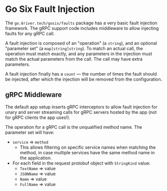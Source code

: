 # Go Six Fault Injection

The `go.6river.tech/gosix/faults` package has a very basic fault injection
framework. The gRPC support code includes middleware to allow injecting faults
for any gRPC call.

A fault injection is composed of an "operation" (a `string`), and an optional
"parameter set" (a `map[string]string`). To match an actual call, the operation
must match exactly, and any parameters in the injection must match the actual
parameters from the call. The call may have extra parameters.

A fault injection finally has a `count` — the number of times the fault should
be injected, after which the injection will be removed from the configuration.

## gRPC Middleware

The default app setup inserts gRPC interceptors to allow fault injection for
unary and server streaming calls for gRPC servers hosted by the app (not for
gRPC clients the app uses!).

The operation for a gRPC call is the unqualified method name. The parameter set
will have:

- `service` ⇒ `method`
  - This allows filtering on specific service names when matching the method, in
    case multiple services have the same method name in the application.
- For each field in the request protobuf object with `StringKind` value:
  - `TextName` ⇒ value
  - `JSONName` ⇒ value
  - `Name` ⇒ value
  - `FullName` ⇒ value

